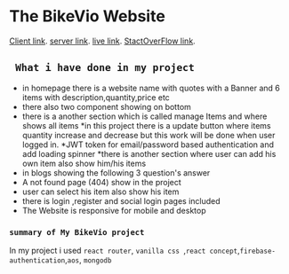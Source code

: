 # The BikeVio Website

[Client link](https://github.com/ProgrammingHeroWC4/warehouse-management-client-side-muyed-moktadir).
[server link](https://github.com/ProgrammingHeroWC4/warehouse-management-server-side-muyed-moktadir).
[live link](https://bikevio-newproject.firebaseapp.com/).
[StactOverFlow link](https://stackoverflow.com/questions/72178110/i-want-to-show-all-images-in-homepage-when-i-click-in-home-button-it-automatic).

## ` What i have done in my project`
* in homepage there is a website name with quotes with a Banner and 6 items with description,quantity,price etc
* there also two component showing on bottom 
* there is a another section which is called manage Items and where shows all items
*in this project there is a update button where items quantity increase and decrease but this work will be done when user logged in.
*JWT token  for email/password based authentication and add loading spinner 
*there is another section where user can add his own item also show him/his items
* in blogs showing the following 3 question's answer
* A not found page (404) show in the project
* user can select his item also show his item
* there is login ,register and social login pages included
* The Website is responsive for mobile and desktop



### `summary of My BikeVio project`

In my project i used `react router`, `vanilla css `,`react concept`,`firebase-authentication`,`aos`, `mongodb`